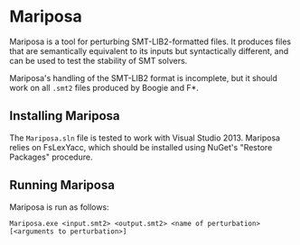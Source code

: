 Mariposa
========

Mariposa is a tool for perturbing SMT-LIB2-formatted files. It
produces files that are semantically equivalent to its inputs but
syntactically different, and can be used to test the stability of SMT
solvers.

Mariposa's handling of the SMT-LIB2 format is incomplete, but it
should work on all `.smt2` files produced by Boogie and F*.

Installing Mariposa
-------------------

The `Mariposa.sln` file is tested to work with Visual
Studio 2013. Mariposa relies on FsLexYacc, which should be installed
using NuGet's "Restore Packages" procedure.

Running Mariposa
----------------
Mariposa is run as follows:

```
Mariposa.exe <input.smt2> <output.smt2> <name of perturbation> [<arguments to perturbation>]
```
